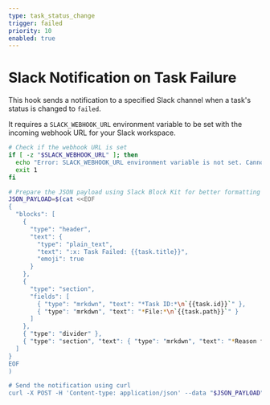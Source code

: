 ```yaml
---
type: task_status_change
trigger: failed
priority: 10
enabled: true
---
```


# Slack Notification on Task Failure

This hook sends a notification to a specified Slack channel when a task's status is changed to `failed`.

It requires a `SLACK_WEBHOOK_URL` environment variable to be set with the incoming webhook URL for your Slack workspace.

```bash
# Check if the webhook URL is set
if [ -z "$SLACK_WEBHOOK_URL" ]; then
  echo "Error: SLACK_WEBHOOK_URL environment variable is not set. Cannot send Slack notification."
  exit 1
fi

# Prepare the JSON payload using Slack Block Kit for better formatting
JSON_PAYLOAD=$(cat <<EOF
{
  "blocks": [
    {
      "type": "header",
      "text": {
        "type": "plain_text",
        "text": ":x: Task Failed: {{task.title}}",
        "emoji": true
      }
    },
    {
      "type": "section",
      "fields": [
        { "type": "mrkdwn", "text": "*Task ID:*\n`{{task.id}}`" },
        { "type": "mrkdwn", "text": "*File:*\n`{{task.path}}`" }
      ]
    },
    { "type": "divider" },
    { "type": "section", "text": { "type": "mrkdwn", "text": "*Reason for Failure:*\n```{{task.error_log}}```" } }
  ]
}
EOF
)

# Send the notification using curl
curl -X POST -H 'Content-type: application/json' --data "$JSON_PAYLOAD" "$SLACK_WEBHOOK_URL"
```
